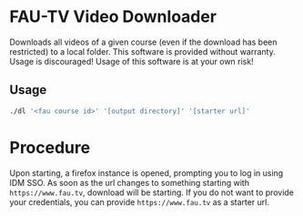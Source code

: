 # FAU-TV Video Downloader

Downloads all videos of a given course (even if the download has been restricted) to a local folder.
This software is provided without warranty. Usage is discouraged! Usage of this software is at your own risk!

## Usage

```bash
./dl '<fau course id>' '[output directory]' '[starter url]'
```

# Procedure

Upon starting, a firefox instance is opened, prompting you to log in using IDM SSO. As soon as the url changes to something starting with `https://www.fau.tv`, download will be starting. If you do not want to provide your credentials, you can provide `https://www.fau.tv` as a starter url.
